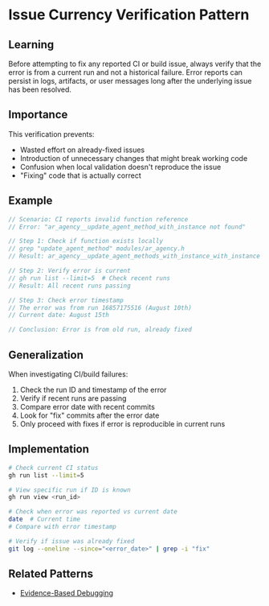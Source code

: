 # Issue Currency Verification Pattern

## Learning

Before attempting to fix any reported CI or build issue, always verify that the error is from a current run and not a historical failure. Error reports can persist in logs, artifacts, or user messages long after the underlying issue has been resolved.

## Importance

This verification prevents:
- Wasted effort on already-fixed issues
- Introduction of unnecessary changes that might break working code
- Confusion when local validation doesn't reproduce the issue
- "Fixing" code that is actually correct

## Example

```c
// Scenario: CI reports invalid function reference
// Error: "ar_agency__update_agent_method_with_instance not found"

// Step 1: Check if function exists locally
// grep "update_agent_method" modules/ar_agency.h
// Result: ar_agency__update_agent_methods_with_instance_with_instance exists (plural)

// Step 2: Verify error is current
// gh run list --limit=5  # Check recent runs
// Result: All recent runs passing

// Step 3: Check error timestamp
// The error was from run 16857175516 (August 10th)
// Current date: August 15th

// Conclusion: Error is from old run, already fixed
```

## Generalization

When investigating CI/build failures:
1. Check the run ID and timestamp of the error
2. Verify if recent runs are passing
3. Compare error date with recent commits
4. Look for "fix" commits after the error date
5. Only proceed with fixes if error is reproducible in current runs

## Implementation

```bash
# Check current CI status
gh run list --limit=5

# View specific run if ID is known
gh run view <run_id>

# Check when error was reported vs current date
date  # Current time
# Compare with error timestamp

# Verify if issue was already fixed
git log --oneline --since="<error_date>" | grep -i "fix"
```

## Related Patterns

- [Evidence-Based Debugging](evidence-based-debugging.md)